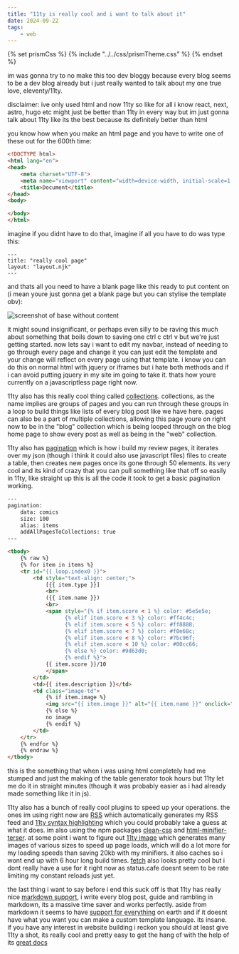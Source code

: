 ```yaml
---
title: "11ty is really cool and i want to talk about it"
date: 2024-09-22
tags:
    - web
---
```


{% set prismCss %} {% include "../../css/prismTheme.css" %} {% endset %}
<style>
    {{ prismCss | cssmin | safe }}
</style>

im was gonna try to no make this too dev bloggy because every blog seems to be a dev blog already but i just really wanted to talk about my one true love, eleventy/11ty.

disclaimer: ive only used html and now 11ty so like for all i know react, next, astro, hugo etc might just be better than 11ty in every way but im just gonna talk about 11ty like its the best because its definitely better than html

you know how when you make an html page and you have to write one of these out for the 600th time:
```html
<!DOCTYPE html>
<html lang="en">
<head>
    <meta charset="UTF-8">
    <meta name="viewport" content="width=device-width, initial-scale=1.0">
    <title>Document</title>
</head>
<body>

</body>
</html>
```

imagine if you didnt have to do that, imagine if all you have to do was type this:

```njk
---
title: "really cool page"
layout: "layout.njk"
---
```

and thats all you need to have a blank page like this ready to put content on (i mean youre just gonna get a blank page but you can stylise the template obv):

![screenshot of base without content](https://i.imgur.com/BkJyLQY.png)

it might sound insignificant, or perhaps even silly to be raving this much about something that boils down to saving one ctrl c ctrl v but we're just getting started. now lets say i want to edit my navbar, instead of needing to go through every page and change it you can just edit the template and your change will reflect on every page using that template. i know you can do this on normal html with jquery or iframes but i hate both methods and if i can avoid putting jquery in my site im going to take it. thats how youre currently on a javascriptless page right now.

11ty also has this really cool thing called [collections](https://www.11ty.dev/docs/collections/). collections, as the name implies are groups of pages and you can run through these groups in a loop to build things like lists of every blog post like we have here. pages can also be a part of multiple collections, allowing this page youre on right now to be in the "blog" collection which is being looped through on the blog home page to show every post as well as being in the "web" collection.

11ty also has [pagination](https://www.11ty.dev/docs/pagination/) which is how i build my review pages, it iterates over my json (though i think it could also use javascript files) files to create a table, then creates new pages once its gone through 50 elements. its very cool and its kind of crazy that you can pull something like that off so easily in 11ty, like straight up this is all the code it took to get a basic pagination working.

```html
---
pagination:
    data: comics
    size: 100
    alias: items
    addAllPagesToCollections: true
---

<tbody>
    {% raw %}
    {% for item in items %}
    <tr id="{{ loop.index0 }}">
        <td style="text-align: center;">
            [{{ item.type }}]
            <br>
            ({{ item.name }})
            <br>
            <span style="{% if item.score < 1 %} color: #5e5e5e;
                  {% elif item.score < 3 %} color: #ff4c4c;
                  {% elif item.score < 5 %} color: #ff8888;
                  {% elif item.score < 7 %} color: #f0e68c;
                  {% elif item.score < 8 %} color: #7bc96f;
                  {% elif item.score < 10 %} color: #00cc66;
                  {% else %} color: #9d63d0;
                  {% endif %}">
            {{ item.score }}/10
            </span>
        </td>
        <td>{{ item.description }}</td>
        <td class="image-td">
            {% if item.image %}
            <img src="{{ item.image }}" alt="{{ item.name }}" onclick="toggleFullscreen(this)">
            {% else %}
            no image
            {% endif %}
        </td>
    </tr>
    {% endfor %}
    {% endraw %}
</tbody>
```

this is the something that when i was using html completely had me stumped and just the making of the table generator took hours but 11ty let me do it in straight minutes (though it was probably easier as i had already made something like it in js).

11ty also has a bunch of really cool plugins to speed up your operations. the ones im using right now are [RSS](https://www.11ty.dev/docs/plugins/rss/) which automatically generates my RSS feed and [11ty syntax highlighting](https://www.11ty.dev/docs/plugins/syntaxhighlight/) which you could probably take a guess at what it does. im also using the npm packages [clean-css](https://www.npmjs.com/package/clean-css) and [html-minifier-terser](https://www.npmjs.com/package/html-minifier-terser). at some point i want to figure out [11ty image](https://www.11ty.dev/docs/plugins/image/) which generates many images of various sizes to speed up page loads, which will do a lot more for my loading speeds than saving 20kb with my minifiers. it also caches so i wont end up with 6 hour long build times. [fetch](https://www.11ty.dev/docs/plugins/fetch/) also looks pretty cool but i dont really have a use for it right now as status.cafe doesnt seem to be rate limiting my constant reloads just yet.

the last thing i want to say before i end this suck off is that 11ty has really nice [markdown support](https://www.11ty.dev/docs/languages/markdown/), i write every blog post, guide and rambling in markdown, its a massive time saver and works perfectly. aside from markdown it seems to have [support for everything](https://www.11ty.dev/docs/languages/) on earth and if it doesnt have what you want you can make a custom template language. its insane. if you have any interest in website building i reckon you should at least give 11ty a shot, its really cool and pretty easy to get the hang of with the help of its [great docs](https://www.11ty.dev/docs/)